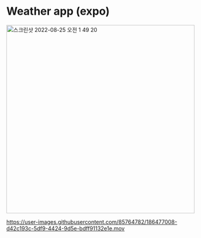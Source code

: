 # Weather app (expo)


<img width="491" alt="스크린샷 2022-08-25 오전 1 49 20" src="https://user-images.githubusercontent.com/85764782/186476617-54244de1-c6ce-49cd-8c2f-6ab9dda93c1e.png">


https://user-images.githubusercontent.com/85764782/186477008-d42c193c-5df9-4424-9d5e-bdff91132e1e.mov
